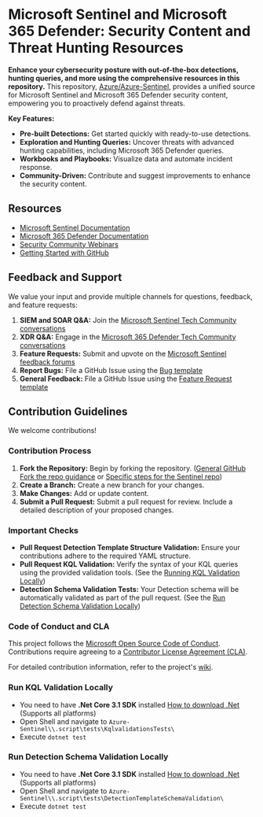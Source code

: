 # Microsoft Sentinel and Microsoft 365 Defender: Security Content and Threat Hunting Resources

**Enhance your cybersecurity posture with out-of-the-box detections, hunting queries, and more using the comprehensive resources in this repository.** This repository, [Azure/Azure-Sentinel](https://github.com/Azure/Azure-Sentinel), provides a unified source for Microsoft Sentinel and Microsoft 365 Defender security content, empowering you to proactively defend against threats.

**Key Features:**

*   **Pre-built Detections:** Get started quickly with ready-to-use detections.
*   **Exploration and Hunting Queries:** Uncover threats with advanced hunting capabilities, including Microsoft 365 Defender queries.
*   **Workbooks and Playbooks:** Visualize data and automate incident response.
*   **Community-Driven:** Contribute and suggest improvements to enhance the security content.

## Resources

*   [Microsoft Sentinel Documentation](https://go.microsoft.com/fwlink/?linkid=2073774&clcid=0x409)
*   [Microsoft 365 Defender Documentation](https://docs.microsoft.com/microsoft-365/security/defender/microsoft-365-defender?view=o365-worldwide)
*   [Security Community Webinars](https://aka.ms/securitywebinars)
*   [Getting Started with GitHub](https://help.github.com/en#dotcom)

## Feedback and Support

We value your input and provide multiple channels for questions, feedback, and feature requests:

1.  **SIEM and SOAR Q&A:** Join the [Microsoft Sentinel Tech Community conversations](https://techcommunity.microsoft.com/t5/microsoft-sentinel/bd-p/MicrosoftSentinel)
2.  **XDR Q&A:** Engage in the [Microsoft 365 Defender Tech Community conversations](https://techcommunity.microsoft.com/t5/microsoft-365-defender/bd-p/MicrosoftThreatProtection)
3.  **Feature Requests:** Submit and upvote on the [Microsoft Sentinel feedback forums](https://feedback.azure.com/d365community/forum/37638d17-0625-ec11-b6e6-000d3a4f07b8)
4.  **Report Bugs:** File a GitHub Issue using the [Bug template](https://github.com/Azure/Azure-Sentinel/issues/new?assignees=&labels=&template=bug_report.md&title=)
5.  **General Feedback:** File a GitHub Issue using the [Feature Request template](https://github.com/Azure/Azure-Sentinel/issues/new?assignees=&labels=&template=feature_request.md&title=)

## Contribution Guidelines

We welcome contributions!

### Contribution Process

1.  **Fork the Repository:** Begin by forking the repository. ([General GitHub Fork the repo guidance](https://docs.github.com/github/getting-started-with-github/fork-a-repo)  or [Specific steps for the Sentinel repo](https://github.com/Azure/Azure-Sentinel/blob/master/GettingStarted.md))
2.  **Create a Branch:** Create a new branch for your changes.
3.  **Make Changes:** Add or update content.
4.  **Submit a Pull Request:** Submit a pull request for review. Include a detailed description of your proposed changes.

### Important Checks

*   **Pull Request Detection Template Structure Validation:** Ensure your contributions adhere to the required YAML structure.
*   **Pull Request KQL Validation:** Verify the syntax of your KQL queries using the provided validation tools.  (See the [Running KQL Validation Locally](#run-kql-validation-locally))
*   **Detection Schema Validation Tests:** Your Detection schema will be automatically validated as part of the pull request.  (See the [Run Detection Schema Validation Locally](#run-detection-schema-validation-locally))

### Code of Conduct and CLA

This project follows the [Microsoft Open Source Code of Conduct](https://opensource.microsoft.com/codeofconduct/). Contributions require agreeing to a [Contributor License Agreement (CLA)](https://cla.microsoft.com).

For detailed contribution information, refer to the project's [wiki](https://aka.ms/threathunters).

### Run KQL Validation Locally
* You need to have **.Net Core 3.1 SDK** installed [How to download .Net](https://dotnet.microsoft.com/download) (Supports all platforms)
* Open Shell and navigate to  `Azure-Sentinel\\.script\tests\KqlvalidationsTests\`
* Execute `dotnet test`

### Run Detection Schema Validation Locally
* You need to have **.Net Core 3.1 SDK** installed [How to download .Net](https://dotnet.microsoft.com/download) (Supports all platforms)
* Open Shell and navigate to  `Azure-Sentinel\\.script\tests\DetectionTemplateSchemaValidation\`
* Execute `dotnet test`